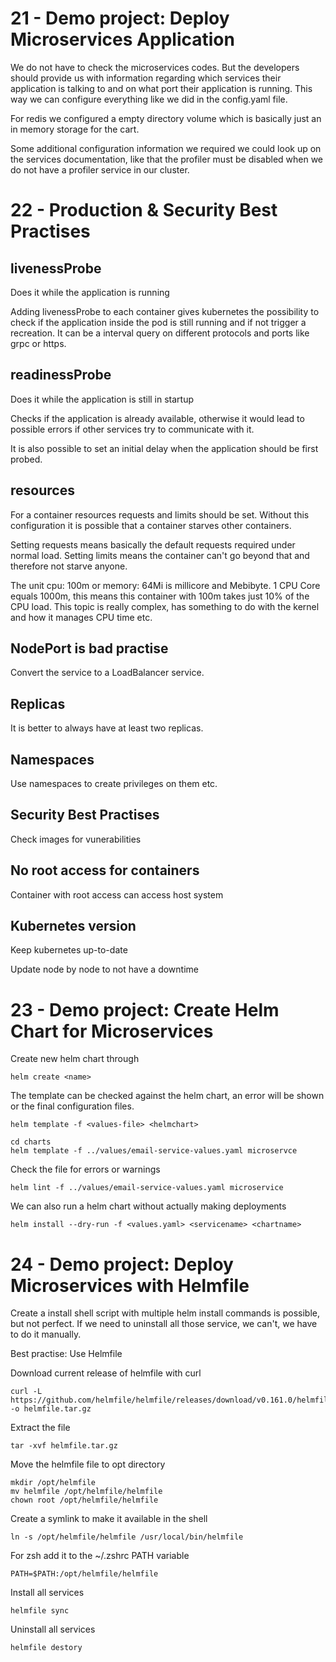 # 21 - Demo project: Deploy Microservices Application

We do not have to check the microservices codes. But the developers should provide us with information regarding which services their application is talking to and on what port their application is running.
This way we can configure everything like we did in the config.yaml file.

For redis we configured a empty directory volume which is basically just an in memory storage for the cart.

Some additional configuration information we required we could look up on the services documentation, like that the profiler must be disabled when we do not have a profiler service in our cluster.

# 22 - Production & Security Best Practises

## livenessProbe

Does it while the application is running

Adding livenessProbe to each container gives kubernetes the possibility to check if the application inside the pod is still running and if not trigger a recreation.
It can be a interval query on different protocols and ports like grpc or https.

## readinessProbe

Does it while the application is still in startup

Checks if the application is already available, otherwise it would lead to possible errors if other services try to communicate with it.

It is also possible to set an initial delay when the application should be first probed.

## resources

For a container resources requests and limits should be set. 
Without this configuration it is possible that a container starves other containers.

Setting requests means basically the default requests required under normal load.
Setting limits means the container can't go beyond that and therefore not starve anyone.

The unit cpu: 100m or memory: 64Mi is millicore and Mebibyte.
1 CPU Core equals 1000m, this means this container with 100m takes just 10% of the CPU load. This topic is really complex, has something to do with the kernel and how it manages CPU time etc.

## NodePort is bad practise

Convert the service to a LoadBalancer service.

## Replicas

It is better to always have at least two replicas.

## Namespaces

Use namespaces to create privileges on them etc.

## Security Best Practises

Check images for vunerabilities

## No root access for containers

Container with root access can access host system

## Kubernetes version

Keep kubernetes up-to-date

Update node by node to not have a downtime

# 23 - Demo project: Create Helm Chart for Microservices

Create new helm chart through

    helm create <name>

The template can be checked against the helm chart, an error will be shown or the final configuration files.

    helm template -f <values-file> <helmchart>

    cd charts
    helm template -f ../values/email-service-values.yaml microservce

Check the file for errors or warnings

    helm lint -f ../values/email-service-values.yaml microservice

We can also run a helm chart without actually making deployments

    helm install --dry-run -f <values.yaml> <servicename> <chartname>

# 24 - Demo project: Deploy Microservices with Helmfile

Create a install shell script with multiple helm install commands is possible, but not perfect.
If we need to uninstall all those service, we can't, we have to do it manually.

Best practise: Use Helmfile

Download current release of helmfile with curl

    curl -L https://github.com/helmfile/helmfile/releases/download/v0.161.0/helmfile_0.161.0_linux_amd64.tar.gz -o helmfile.tar.gz

Extract the file

    tar -xvf helmfile.tar.gz

Move the helmfile file to opt directory

    mkdir /opt/helmfile
    mv helmfile /opt/helmfile/helmfile
    chown root /opt/helmfile/helmfile

Create a symlink to make it available in the shell

    ln -s /opt/helmfile/helmfile /usr/local/bin/helmfile

For zsh add it to the ~/.zshrc PATH variable

    PATH=$PATH:/opt/helmfile/helmfile

Install all services

    helmfile sync

Uninstall all services

    helmfile destory